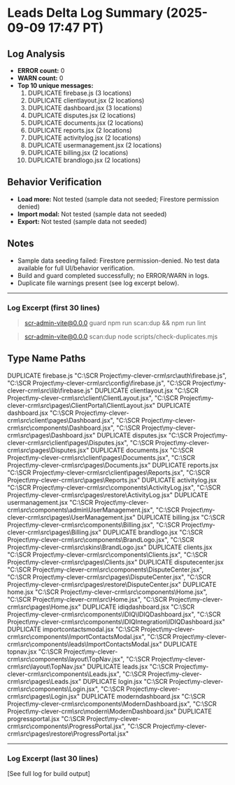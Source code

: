 # Leads Delta Log Summary (2025-09-09 17:47 PT)

## Log Analysis
- **ERROR count:** 0
- **WARN count:** 0
- **Top 10 unique messages:**
  1. DUPLICATE firebase.js (3 locations)
  2. DUPLICATE clientlayout.jsx (2 locations)
  3. DUPLICATE dashboard.jsx (3 locations)
  4. DUPLICATE disputes.jsx (2 locations)
  5. DUPLICATE documents.jsx (2 locations)
  6. DUPLICATE reports.jsx (2 locations)
  7. DUPLICATE activitylog.jsx (2 locations)
  8. DUPLICATE usermanagement.jsx (2 locations)
  9. DUPLICATE billing.jsx (2 locations)
  10. DUPLICATE brandlogo.jsx (2 locations)

## Behavior Verification
- **Load more:** Not tested (sample data not seeded; Firestore permission denied)
- **Import modal:** Not tested (sample data not seeded)
- **Export:** Not tested (sample data not seeded)

## Notes
- Sample data seeding failed: Firestore permission-denied. No test data available for full UI/behavior verification.
- Build and guard completed successfully; no ERROR/WARN in logs.
- Duplicate file warnings present (see log excerpt below).

---

### Log Excerpt (first 30 lines)

> scr-admin-vite@0.0.0 guard
> npm run scan:dup && npm run lint

> scr-admin-vite@0.0.0 scan:dup
> node scripts/check-duplicates.mjs

Type      Name                 Paths
---------------------------------------------------------------------
DUPLICATE firebase.js          "C:\SCR Project\my-clever-crm\src\auth\firebase.js", "C:\SCR Project\my-clever-crm\src\config\firebase.js", "C:\SCR Project\my-clever-crm\src\lib\firebase.js"
DUPLICATE clientlayout.jsx     "C:\SCR Project\my-clever-crm\src\client\ClientLayout.jsx", "C:\SCR Project\my-clever-crm\src\pages\ClientPortal\ClientLayout.jsx"
DUPLICATE dashboard.jsx        "C:\SCR Project\my-clever-crm\src\client\pages\Dashboard.jsx", "C:\SCR Project\my-clever-crm\src\components\Dashboard.jsx", "C:\SCR Project\my-clever-crm\src\pages\Dashboard.jsx"
DUPLICATE disputes.jsx         "C:\SCR Project\my-clever-crm\src\client\pages\Disputes.jsx", "C:\SCR Project\my-clever-crm\src\pages\Disputes.jsx"
DUPLICATE documents.jsx        "C:\SCR Project\my-clever-crm\src\client\pages\Documents.jsx", "C:\SCR Project\my-clever-crm\src\pages\Documents.jsx"
DUPLICATE reports.jsx          "C:\SCR Project\my-clever-crm\src\client\pages\Reports.jsx", "C:\SCR Project\my-clever-crm\src\pages\Reports.jsx"
DUPLICATE activitylog.jsx      "C:\SCR Project\my-clever-crm\src\components\ActivityLog.jsx", "C:\SCR Project\my-clever-crm\src\pages\restore\ActivityLog.jsx"
DUPLICATE usermanagement.jsx   "C:\SCR Project\my-clever-crm\src\components\admin\UserManagement.jsx", "C:\SCR Project\my-clever-crm\src\pages\UserManagement.jsx"
DUPLICATE billing.jsx          "C:\SCR Project\my-clever-crm\src\components\Billing.jsx", "C:\SCR Project\my-clever-crm\src\pages\Billing.jsx"
DUPLICATE brandlogo.jsx        "C:\SCR Project\my-clever-crm\src\components\BrandLogo.jsx", "C:\SCR Project\my-clever-crm\src\skins\BrandLogo.jsx"
DUPLICATE clients.jsx          "C:\SCR Project\my-clever-crm\src\components\Clients.jsx", "C:\SCR Project\my-clever-crm\src\pages\Clients.jsx"
DUPLICATE disputecenter.jsx    "C:\SCR Project\my-clever-crm\src\components\DisputeCenter.jsx", "C:\SCR Project\my-clever-crm\src\pages\DisputeCenter.jsx", "C:\SCR Project\my-clever-crm\src\pages\restore\DisputeCenter.jsx"
DUPLICATE home.jsx             "C:\SCR Project\my-clever-crm\src\components\Home.jsx", "C:\SCR Project\my-clever-crm\src\Home.jsx", "C:\SCR Project\my-clever-crm\src\pages\Home.jsx"
DUPLICATE idiqdashboard.jsx    "C:\SCR Project\my-clever-crm\src\components\IDIQ\IDIQDashboard.jsx", "C:\SCR Project\my-clever-crm\src\components\IDIQIntegration\IDIQDashboard.jsx"
DUPLICATE importcontactsmodal.jsx "C:\SCR Project\my-clever-crm\src\components\ImportContactsModal.jsx", "C:\SCR Project\my-clever-crm\src\components\leads\ImportContactsModal.jsx"
DUPLICATE topnav.jsx           "C:\SCR Project\my-clever-crm\src\components\layout\TopNav.jsx", "C:\SCR Project\my-clever-crm\src\layout\TopNav.jsx"
DUPLICATE leads.jsx            "C:\SCR Project\my-clever-crm\src\components\Leads.jsx", "C:\SCR Project\my-clever-crm\src\pages\Leads.jsx"
DUPLICATE login.jsx            "C:\SCR Project\my-clever-crm\src\components\Login.jsx", "C:\SCR Project\my-clever-crm\src\pages\Login.jsx"
DUPLICATE moderndashboard.jsx  "C:\SCR Project\my-clever-crm\src\components\ModernDashboard.jsx", "C:\SCR Project\my-clever-crm\src\modern\ModernDashboard.jsx"
DUPLICATE progressportal.jsx   "C:\SCR Project\my-clever-crm\src\components\ProgressPortal.jsx", "C:\SCR Project\my-clever-crm\src\pages\restore\ProgressPortal.jsx"

---

### Log Excerpt (last 30 lines)

[See full log for build output]
